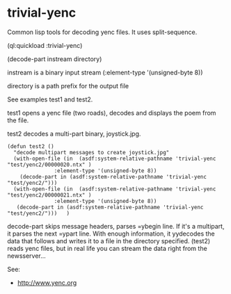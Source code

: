 # trivial-yenc
Common lisp tools for decoding yenc files.  It uses split-sequence.

(ql:quickload :trivial-yenc)

(decode-part instream directory)

instream is a binary input stream (:element-type '(unsigned-byte 8))

directory is a path prefix for the output file

See examples test1 and test2.

test1 opens a yenc file (two roads), decodes and displays the poem from the file.

test2 decodes a multi-part binary, joystick.jpg.

```common-lisp
(defun test2 ()
  "decode multipart messages to create joystick.jpg"
  (with-open-file (in  (asdf:system-relative-pathname 'trivial-yenc "test/yenc2/00000020.ntx" )
		       :element-type '(unsigned-byte 8))
    (decode-part in (asdf:system-relative-pathname 'trivial-yenc "test/yenc2/")))
  (with-open-file (in  (asdf:system-relative-pathname 'trivial-yenc "test/yenc2/00000021.ntx" )
		       :element-type '(unsigned-byte 8))
   (decode-part in (asdf:system-relative-pathname 'trivial-yenc "test/yenc2/")))   )
```

decode-part skips message headers, parses =ybegin line.  If it's a multipart, it parses the next =ypart line.
With enough information, it yydecodes the data that follows and writes it to a file in the directory specified.
(test2) reads yenc files, but in real life you can stream the data right from the newsserver...

See:
* http://www.yenc.org

